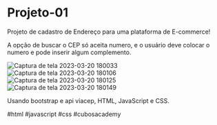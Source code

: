 # Projeto-01

Projeto de cadastro de Endereço para uma plataforma de E-commerce!

A opção de buscar o CEP só aceita numero, e o usuário deve colocar o numero e pode inserir algum complemento.

![Captura de tela 2023-03-20 180033](https://user-images.githubusercontent.com/117488336/226465693-b3e0835a-b207-48a8-81d5-c42e9bf9631a.png)
![Captura de tela 2023-03-20 180106](https://user-images.githubusercontent.com/117488336/226466024-ce3f4636-aaf9-4b93-bc1a-b7be95808af3.png)
![Captura de tela 2023-03-20 180125](https://user-images.githubusercontent.com/117488336/226466170-cb49974c-51d7-437d-ba3d-b4e3c7eb26e0.png)
![Captura de tela 2023-03-20 180149](https://user-images.githubusercontent.com/117488336/226466230-3556bfbb-65a7-4682-9bdf-0bccd2c22ba2.png)


Usando bootstrap e api viacep, HTML, JavaScript e CSS.

#html #javascript #css #cubosacademy
